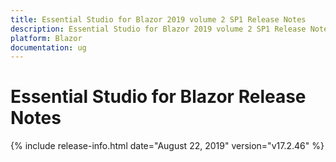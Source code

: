 ```yaml
---
title: Essential Studio for Blazor 2019 volume 2 SP1 Release Notes  
description: Essential Studio for Blazor 2019 volume 2 SP1 Release Notes  
platform: Blazor
documentation: ug
---
```


# Essential Studio for Blazor  Release Notes  

{% include release-info.html date="August 22, 2019"  version="v17.2.46" %} 


